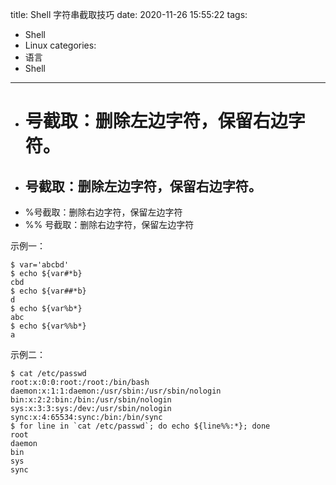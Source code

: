 title: Shell 字符串截取技巧
date: 2020-11-26 15:55:22
tags:
- Shell
- Linux
categories:
- 语言
- Shell
---

- # 号截取：删除左边字符，保留右边字符。
- ## 号截取：删除左边字符，保留右边字符。
- %号截取：删除右边字符，保留左边字符
- %% 号截取：删除右边字符，保留左边字符

示例一：

	$ var='abcbd'
	$ echo ${var#*b}
	cbd
	$ echo ${var##*b}
	d
	$ echo ${var%b*}
	abc
	$ echo ${var%%b*}
	a
	
示例二：

	$ cat /etc/passwd
	root:x:0:0:root:/root:/bin/bash
	daemon:x:1:1:daemon:/usr/sbin:/usr/sbin/nologin
	bin:x:2:2:bin:/bin:/usr/sbin/nologin
	sys:x:3:3:sys:/dev:/usr/sbin/nologin
	sync:x:4:65534:sync:/bin:/bin/sync
	$ for line in `cat /etc/passwd`; do echo ${line%%:*}; done
	root
	daemon
	bin
	sys
	sync
	